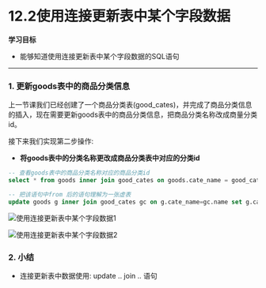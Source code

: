 # 12.2使用连接更新表中某个字段数据

**学习目标**

- 能够知道使用连接更新表中某个字段数据的SQL语句

------

### 1. 更新goods表中的商品分类信息

上一节课我们已经创建了一个商品分类表(good_cates)，并完成了商品分类信息的插入，现在需要更新goods表中的商品分类信息，把商品分类名称改成商量分类id。

接下来我们实现第二步操作: 

- **将goods表中的分类名称更改成商品分类表中对应的分类id**

```sql
-- 查看goods表中的商品分类名称对应的商品分类id
select * from goods inner join good_cates on goods.cate_name = good_cates.name;

-- 把该语句中from 后的语句理解为一张虚表  
update goods g inner join good_cates gc on g.cate_name=gc.name set g.cate_name=gc.id;
```

![使用连接更新表中某个字段数据1](C:\Users\Administrator\Desktop\就业班课堂笔记\mySQL\使用连接更新表中某个字段数据1.png)

![使用连接更新表中某个字段数据2](C:\Users\Administrator\Desktop\就业班课堂笔记\mySQL\使用连接更新表中某个字段数据2.png)

### 2. 小结

- 连接更新表中数据使用: update .. join .. 语句

